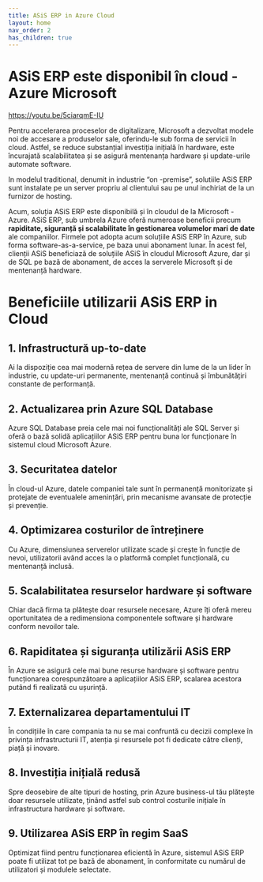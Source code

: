 ```yaml
---
title: ASiS ERP in Azure Cloud
layout: home
nav_order: 2
has_children: true
---
```


#  ASiS ERP este disponibil în cloud - Azure Microsoft

https://youtu.be/5ciarqmE-IU

Pentru accelerarea proceselor de digitalizare, Microsoft a dezvoltat modele noi de accesare a produselor sale, oferindu-le sub forma de servicii în cloud. Astfel, se reduce substanțial investiția inițială în hardware, este încurajată scalabilitatea și se asigură mentenanța hardware și update-urile automate software. 

In modelul traditional, denumit in industrie “on -premise”, solutiile ASiS ERP sunt instalate pe un server propriu al clientului sau pe unul inchiriat de la un furnizor de hosting.

Acum, soluția ASiS ERP este disponibilă și în cloudul de la Microsoft - Azure. 
ASiS ERP, sub umbrela Azure  oferă numeroase beneficii precum **rapiditate, siguranță și scalabilitate în gestionarea volumelor mari de date** ale companiilor.
Firmele pot adopta acum soluțiile ASiS ERP în Azure, sub forma software-as-a-service, pe baza unui abonament lunar. În acest fel, clienții ASiS beneficiază de soluțiile ASiS în cloudul Microsoft Azure, dar și de SQL pe bază de abonament, de acces la serverele Microsoft și de mentenanță hardware.  

# Beneficiile utilizarii ASiS ERP in Cloud

## 1. Infrastructură up-to-date
Ai la dispoziție cea mai modernă rețea de servere din lume de la un lider în industrie, cu update-uri permanente, mentenanță continuă și îmbunătățiri constante de performanță.

## 2. Actualizarea prin Azure SQL Database
Azure SQL Database preia cele mai noi funcționalități ale SQL Server și oferă o bază solidă aplicațiilor ASiS ERP pentru buna lor funcționare în sistemul cloud Microsoft Azure.

## 3. Securitatea datelor
În cloud-ul Azure, datele companiei tale sunt în permanență monitorizate și protejate de eventualele amenințări, prin mecanisme avansate de protecție și prevenție.

## 4. Optimizarea costurilor de întreținere
Cu Azure, dimensiunea serverelor utilizate scade și crește în funcție de nevoi, utilizatorii având acces la o platformă complet funcțională, cu mentenanță inclusă.

## 5. Scalabilitatea resurselor hardware și software
Chiar dacă firma ta plătește doar resursele necesare, Azure îți oferă mereu oportunitatea de a redimensiona componentele software și hardware conform nevoilor tale. 

## 6. Rapiditatea și siguranța  utilizării ASiS ERP
În Azure se asigură cele mai bune resurse hardware și software pentru funcționarea corespunzătoare a aplicațiilor ASiS ERP, scalarea acestora putând fi realizată cu ușurință.

## 7. Externalizarea departamentului IT
În condițiile în care compania ta nu se mai confruntă cu decizii complexe în privința infrastructurii IT, atenția și resursele pot fi dedicate către clienți, piață și inovare.

## 8. Investiția inițială redusă
Spre deosebire de alte tipuri de hosting, prin Azure business-ul tău plătește doar resursele utilizate, ținând astfel sub control costurile inițiale în infrastructura hardware și software.

## 9. Utilizarea ASiS ERP în regim SaaS
Optimizat fiind pentru funcționarea eficientă în Azure, sistemul ASiS ERP poate fi utilizat tot pe bază de abonament, în conformitate cu numărul de utilizatori și modulele selectate.



